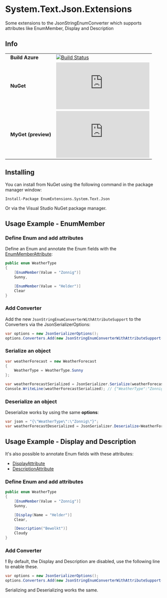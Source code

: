 # System.Text.Json.Extensions
Some extensions to the JsonStringEnumConverter which supports attributes like EnumMember, Display and Description


## Info
| | |
|-|-|
| &nbsp;&nbsp;**Build Azure** | [![Build Status](https://dev.azure.com/stef/System.Text.Json.EnumExtensions/_apis/build/status/StefH.System.Text.Json.EnumExtensions?branchName=master)](https://dev.azure.com/stef/System.Text.Json.EnumExtensions/_build/latest?definitionId=28&branchName=master) |
| &nbsp;&nbsp;**NuGet** | [![NuGet: EnumExtensions.System.Text.Json](https://buildstats.info/nuget/EnumExtensions.System.Text.Json)](https://www.nuget.org/packages/EnumExtensions.System.Text.Json)
| &nbsp;&nbsp;**MyGet (preview)** | [![MyGet: EnumExtensions.System.Text.Json](https://buildstats.info/myget/system_text_json_enumextensions/EnumExtensions.System.Text.Json)](https://www.myget.org/feed/system_text_json_enumextensions/package/nuget/EnumExtensions.System.Text.Json) |


## Installing
You can install from NuGet using the following command in the package manager window:

`Install-Package EnumExtensions.System.Text.Json`

Or via the Visual Studio NuGet package manager.


## Usage Example - EnumMember

### Define Enum and add attributes
Define an Enum and annotate the Enum fields with the [EnumMemberAttribute](https://docs.microsoft.com/en-us/dotnet/api/system.runtime.serialization.enummemberattribute?view=netstandard-2.0):
``` c#
public enum WeatherType
{
    [EnumMember(Value = "Zonnig")]
    Sunny,

    [EnumMember(Value = "Helder")]
    Clear
}
```

### Add Converter
Add the new `JsonStringEnumConverterWithAttributeSupport` to the Converters via the JsonSerializerOptions:
``` c#
var options = new JsonSerializerOptions();
options.Converters.Add(new JsonStringEnumConverterWithAttributeSupport());
```

### Serialize an object
``` c#
var weatherForecast = new WeatherForecast
{
    WeatherType = WeatherType.Sunny
};

var weatherForecastSerialized = JsonSerializer.Serialize(weatherForecast, options);
Console.WriteLine(weatherForecastSerialized); // {"WeatherType":"Zonnig"}
```

### Deserialize an object
Deserialize works by using the same **options**:
``` c#
var json = "{\"WeatherType\":\"Zonnig\"}";
var weatherForecastDeserialized = JsonSerializer.Deserialize<WeatherForecast>(json, options);
```

## Usage Example - Display and Description
It's also possible to annotate Enum fields with these attributes:
- [DisplayAttribute](https://docs.microsoft.com/en-us/dotnet/api/system.componentmodel.dataannotations.displayattribute?view=netframework-4.8)
- [DescriptionAttribute](https://docs.microsoft.com/en-us/dotnet/api/system.componentmodel.descriptionattribute?view=netframework-4.8)


### Define Enum and add attributes
``` c#
public enum WeatherType
{
    [EnumMember(Value = "Zonnig")]
    Sunny,

    [Display(Name = "Helder")]
    Clear,

    [Description("Bewolkt")]
    Cloudy
}
```

### Add Converter
**!** By default, the Display and Description are disabled, use the following line to enable these.
``` c#
var options = new JsonSerializerOptions();
options.Converters.Add(new JsonStringEnumConverterWithAttributeSupport(null, true, true, true, true));
```

Serializing and Deserializing works the same.
